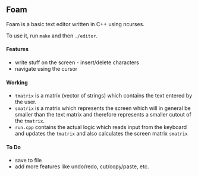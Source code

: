 ## Foam

Foam is a basic text editor written in C++ using ncurses.

To use it, run `make` and then `./editor`.

#### Features
* write stuff on the screen - insert/delete characters
* navigate using the cursor

#### Working
* `tmatrix` is a matrix (vector of strings) which contains the text entered by the user.
*  `smatrix` is a matrix which represents the screen which will in general be smaller than the text matrix and therefore represents a smaller cutout of the `tmatrix`.
*  `run.cpp` contains the actual logic which reads input from the keyboard and updates the `tmatrix` and also calculates the screen matrix `smatrix`  

#### To Do
* save to file
* add more features like undo/redo, cut/copy/paste, etc.
